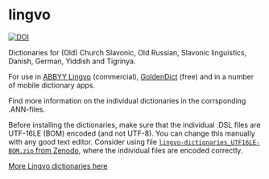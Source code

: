 # lingvo
[![DOI](https://zenodo.org/badge/DOI/10.5281/zenodo.5165145.svg)](https://doi.org/10.5281/zenodo.5165145)

Dictionaries for (Old) Church Slavonic, Old Russian, Slavonic linguistics, Danish, German, Yiddish and Tigrinya.

For use in [ABBYY Lingvo](https://abbyy.store/lingvo-6-multi/) (commercial), [GoldenDict](http://goldendict.org/) (free) and in a number of mobile dictionary apps.

Find more information on the individual dictionaries in the corrsponding .ANN-files.

Before installing the dictionaries, make sure that the individual .DSL files are UTF-16LE (BOM) encoded (and not UTF-8). You can change this manually with any good text editor. Consider using file [`lingvo-dictionaries_UTF16LE-BOM.zip` from Zenodo](https://doi.org/10.5281/zenodo.5165145), where the individual files are encoded correctly.

[More Lingvo dictionaries here](http://lingvodics.com/pages/languages/)
